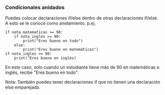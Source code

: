 ### Condicionales anidados
Puedes colocar declaraciones if/else dentro de otras declaraciones if/else. A esto se le conoce como anidamiento.
p.ej.
```
if nota_matematicas >= 90:
    if nota_ingles >= 90:
        print("Eres bueno en todo")
    else:
        print("Eres bueno en matemáticas")
if nota_ingles >= 90:
    print("Eres bueno en inglés)
```

En este caso, solo cuando un estudiante tiene más de 90 en matemáticas e inglés, recibe "Eres bueno en todo".

Nota: También puedes tener declaraciones if que no tienen una declaración else emparejada.